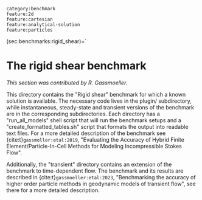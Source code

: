 ```{tags}
category:benchmark
feature:2d
feature:cartesian
feature:analytical-solution
feature:particles
```

(sec:benchmarks:rigid_shear)=`
# The rigid shear benchmark

*This section was contributed by R. Gassmoeller.*

This directory contains the "Rigid shear" benchmark for which a known solution
is available. The necessary code lives in the plugin/ subdirectory, while
instantaneous, steady-state and transient versions of the benchmark are in the
corresponding subdirectories. Each directory has a "run_all_models" shell
script that will run the benchmark setups and a "create_formatted_tables.sh"
script that formats the output into readable text files. For a more
detailed description of the benchmark see {cite:t}`gassmoller:etal:2019`, "Evaluating
the Accuracy of Hybrid Finite Element/Particle-In-Cell Methods for
Modeling Incompressible Stokes Flow".

Additionally, the "transient" directory contains an extension of the benchmark
to time-dependent flow. The benchmark and its results are described in
{cite:t}`gassmoeller:etal:2023`, "Benchmarking the accuracy of higher order
particle methods in geodynamic models of transient flow",
see there for a more detailed description.
